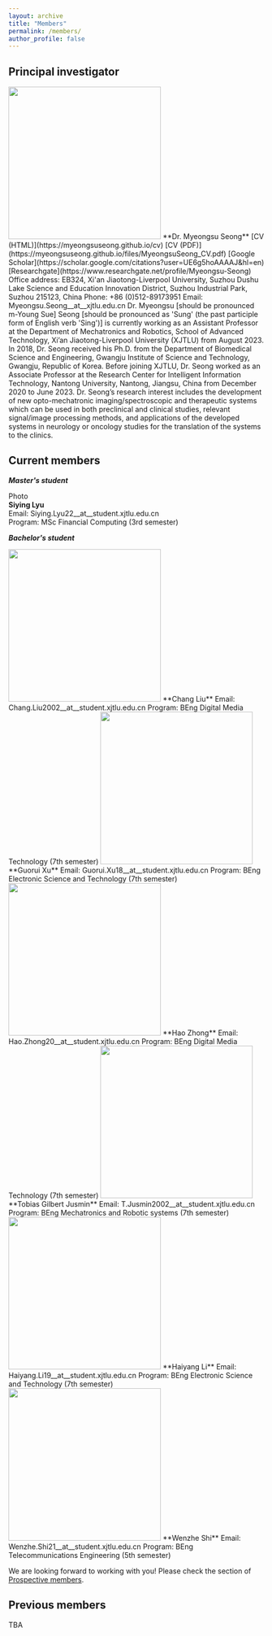 ```yaml
---
layout: archive
title: "Members"
permalink: /members/
author_profile: false
---
```


## Principal investigator   
<img src="https://myeongsuseong.github.io/images/myeongsu_seong.png" width="300" height="300">   
**Dr. Myeongsu Seong**    
[CV (HTML)](https://myeongsuseong.github.io/cv) [CV (PDF)](https://myeongsuseong.github.io/files/MyeongsuSeong_CV.pdf) [Google Scholar](https://scholar.google.com/citations?user=UE6g5hoAAAAJ&hl=en) [Researchgate](https://www.researchgate.net/profile/Myeongsu-Seong)  
Office address: EB324, Xi'an Jiaotong-Liverpool University, Suzhou Dushu Lake Science and Education Innovation District, Suzhou Industrial Park, Suzhou 215123, China     
Phone: +86 (0)512-89173951
Email: Myeongsu.Seong__at__xjtlu.edu.cn          
Dr. Myeongsu [should be pronounced m-Young Sue] Seong [should be pronounced as 'Sung' (the past participle form of English verb 'Sing')] is currently working as an Assistant Professor at the Department of Mechatronics and Robotics, School of Advanced Technology, Xi’an Jiaotong-Liverpool University (XJTLU) from August 2023. In 2018, Dr. Seong received his Ph.D. from the Department of Biomedical Science and Engineering, Gwangju Institute of Science and Technology, Gwangju, Republic of Korea. Before joining XJTLU, Dr. Seong worked as an Associate Professor at the Research Center for Intelligent Information Technology, Nantong University, Nantong, Jiangsu, China from December 2020 to June 2023. Dr. Seong’s research interest includes the development of new opto-mechatronic imaging/spectroscopic and therapeutic systems which can be used in both preclinical and clinical studies, relevant signal/image processing methods, and applications of the developed systems in neurology or oncology studies for the translation of the systems to the clinics.

## Current members

***Master's student***   

Photo  
**Siying Lyu**   
Email: Siying.Lyu22__at__student.xjtlu.edu.cn  
Program: MSc Financial Computing (3rd semester)

***Bachelor's student***   

<img src="https://myeongsuseong.github.io/images/chang_liu.png" width="300" height="300">   
**Chang Liu**   
Email: Chang.Liu2002__at__student.xjtlu.edu.cn  
Program: BEng Digital Media Technology (7th semester)   

<img src="https://myeongsuseong.github.io/images/guorui_xu.png" width="300" height="300">   
**Guorui Xu**    
Email: Guorui.Xu18__at__student.xjtlu.edu.cn  
Program: BEng Electronic Science and Technology (7th semester)     

<img src="https://myeongsuseong.github.io/images/hao_zhong.png" width="300" height="300">     
**Hao Zhong**         
Email: Hao.Zhong20__at__student.xjtlu.edu.cn  
Program: BEng Digital Media Technology (7th semester)     

<img src="https://myeongsuseong.github.io/images/tobias-jusmin.png" width="300" height="300">     
**Tobias Gilbert Jusmin**        
Email: T.Jusmin2002__at__student.xjtlu.edu.cn  
Program: BEng Mechatronics and Robotic systems (7th semester)     

<img src="https://myeongsuseong.github.io/images/haiyang_li.png" width="300" height="300">      
**Haiyang Li**       
Email: Haiyang.Li19__at__student.xjtlu.edu.cn  
Program: BEng Electronic Science and Technology (7th semester)   

<img src="https://myeongsuseong.github.io/images/wenzhe-shi.png" width="300" height="300">     
**Wenzhe Shi**      
Email: Wenzhe.Shi21__at__student.xjtlu.edu.cn  
Program: BEng Telecommunications Engineering (5th semester)     


We are looking forward to working with you! Please check the section of [Prospective members](https://myeongsuseong.github.io/prospective_members/).


Previous members
------
TBA
